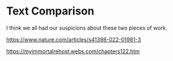 # Text Comparison

I think we all had our suspicions about these two pieces of work.


https://www.nature.com/articles/s41398-022-01981-3

https://myimmortalrehost.webs.com/chapters122.htm
